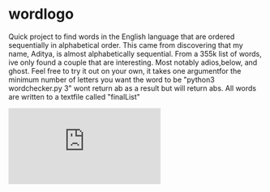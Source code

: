 # wordlogo

Quick project to find words in the English language that are ordered sequentially in alphabetical order.
This came from discovering that my name, Aditya, is almost alphabetically sequential. From a 355k list of words, ive only found a couple that are interesting. Most notably adios,below, and ghost. Feel free to try it out on your own, it takes one argumentfor the minimum number of letters you want the word to be
"python3 wordchecker.py 3" wont return ab as a result but will return abs. All words are written to a textfile called "finalList"


![ScreenShot](https://raw.github.com/sutble/wordlogo/master/logo.pdf)